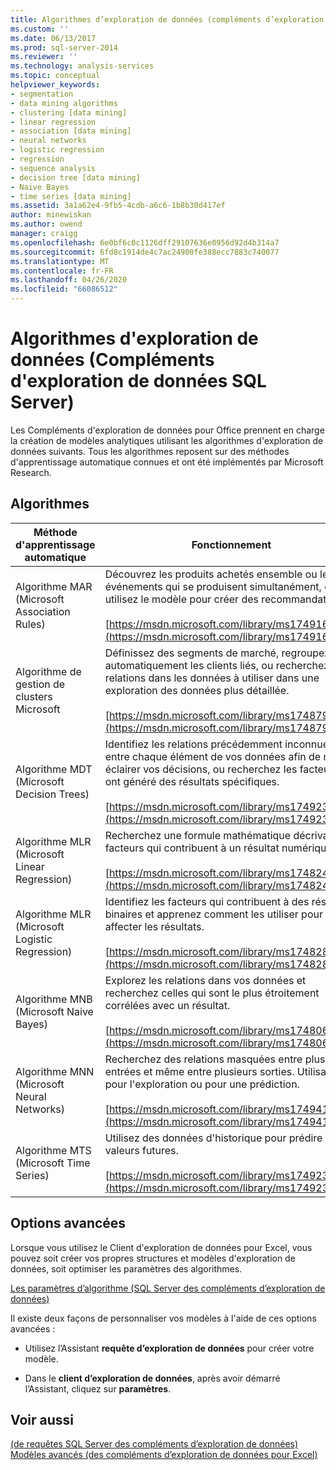 ```yaml
---
title: Algorithmes d’exploration de données (compléments d’exploration de données SQL Server) | Microsoft Docs
ms.custom: ''
ms.date: 06/13/2017
ms.prod: sql-server-2014
ms.reviewer: ''
ms.technology: analysis-services
ms.topic: conceptual
helpviewer_keywords:
- segmentation
- data mining algorithms
- clustering [data mining]
- linear regression
- association [data mining]
- neural networks
- logistic regression
- regression
- sequence analysis
- decision tree [data mining]
- Naive Bayes
- time series [data mining]
ms.assetid: 3a1a62e4-9fb5-4cdb-a6c6-1b8b30d417ef
author: minewiskan
ms.author: owend
manager: craigg
ms.openlocfilehash: 6e0bf6c0c1126dff29107636e0956d92d4b314a7
ms.sourcegitcommit: 6fd8c1914de4c7ac24900fe388ecc7883c740077
ms.translationtype: MT
ms.contentlocale: fr-FR
ms.lasthandoff: 04/26/2020
ms.locfileid: "66086512"
---
```

# <a name="data-mining-algorithms-sql-server-data-mining-add-ins"></a>Algorithmes d'exploration de données (Compléments d'exploration de données SQL Server)
  Les Compléments d'exploration de données pour Office prennent en charge la création de modèles analytiques utilisant les algorithmes d'exploration de données suivants. Tous les algorithmes reposent sur des méthodes d'apprentissage automatique connues et ont été implémentés par Microsoft Research.  
  
## <a name="algorithms"></a>Algorithmes  
  
|Méthode d'apprentissage automatique|Fonctionnement|  
|-----------------------------|------------------|  
|Algorithme MAR (Microsoft Association Rules)|Découvrez les produits achetés ensemble ou les événements qui se produisent simultanément, et utilisez le modèle pour créer des recommandations.<br /><br /> [https://msdn.microsoft.com/library/ms174916.aspx](https://msdn.microsoft.com/library/ms174916.aspx)|  
|Algorithme de gestion de clusters Microsoft|Définissez des segments de marché, regroupez automatiquement les clients liés, ou recherchez des relations dans les données à utiliser dans une exploration des données plus détaillée.<br /><br /> [https://msdn.microsoft.com/library/ms174879.aspx](https://msdn.microsoft.com/library/ms174879.aspx)|  
|Algorithme MDT (Microsoft Decision Trees)|Identifiez les relations précédemment inconnues entre chaque élément de vos données afin de mieux éclairer vos décisions, ou recherchez les facteurs qui ont généré des résultats spécifiques.<br /><br /> [https://msdn.microsoft.com/library/ms174923.aspx](https://msdn.microsoft.com/library/ms174923.aspx)|  
|Algorithme MLR (Microsoft Linear Regression)|Recherchez une formule mathématique décrivant les facteurs qui contribuent à un résultat numérique.<br /><br /> [https://msdn.microsoft.com/library/ms174824.aspx](https://msdn.microsoft.com/library/ms174824.aspx)|  
|Algorithme MLR (Microsoft Logistic Regression)|Identifiez les facteurs qui contribuent à des résultats binaires et apprenez comment les utiliser pour affecter les résultats.<br /><br /> [https://msdn.microsoft.com/library/ms174828.aspx](https://msdn.microsoft.com/library/ms174828.aspx)|  
|Algorithme MNB (Microsoft Naive Bayes)|Explorez les relations dans vos données et recherchez celles qui sont le plus étroitement corrélées avec un résultat.<br /><br /> [https://msdn.microsoft.com/library/ms174806.aspx](https://msdn.microsoft.com/library/ms174806.aspx)|  
|Algorithme MNN (Microsoft Neural Networks)|Recherchez des relations masquées entre plusieurs entrées et même entre plusieurs sorties. Utilisation pour l'exploration ou pour une prédiction.<br /><br /> [https://msdn.microsoft.com/library/ms174941.aspx](https://msdn.microsoft.com/library/ms174941.aspx)|  
|Algorithme MTS (Microsoft Time Series)|Utilisez des données d'historique pour prédire des valeurs futures.<br /><br /> [https://msdn.microsoft.com/library/ms174923.aspx](https://msdn.microsoft.com/library/ms174923.aspx)|  
  
## <a name="advanced-options"></a>Options avancées  
 Lorsque vous utilisez le Client d'exploration de données pour Excel, vous pouvez soit créer vos propres structures et modèles d'exploration de données, soit optimiser les paramètres des algorithmes.  
  
 [Les paramètres d’algorithme &#40;SQL Server des compléments d’exploration de données&#41;](algorithm-parameters-sql-server-data-mining-add-ins.md)  
  
 Il existe deux façons de personnaliser vos modèles à l'aide de ces options avancées :  
  
-   Utilisez l’Assistant **requête d’exploration de données** pour créer votre modèle.  
  
-   Dans le **client d’exploration de données**, après avoir démarré l’Assistant, cliquez sur **paramètres**.  
  
## <a name="see-also"></a>Voir aussi  
 [&#40;de requêtes SQL Server des compléments d’exploration de données&#41;](query-sql-server-data-mining-add-ins.md)   
 [Modèles avancés &#40;des compléments d’exploration de données pour Excel&#41;](advanced-modeling-data-mining-add-ins-for-excel.md)  
  
  
